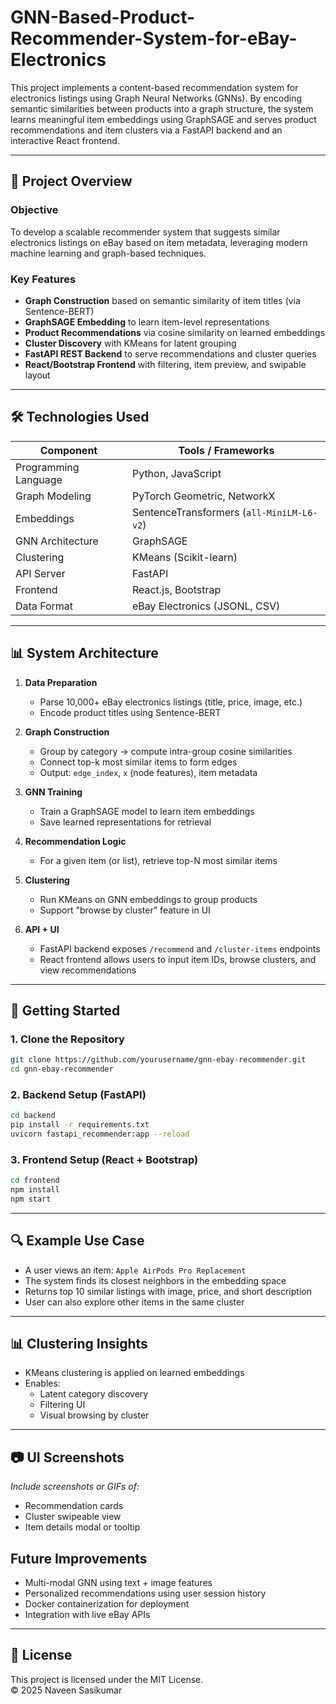 # GNN-Based-Product-Recommender-System-for-eBay-Electronics

This project implements a content-based recommendation system for electronics listings using Graph Neural Networks (GNNs). By encoding semantic similarities between products into a graph structure, the system learns meaningful item embeddings using GraphSAGE and serves product recommendations and item clusters via a FastAPI backend and an interactive React frontend.

---

## 📌 Project Overview

### Objective
To develop a scalable recommender system that suggests similar electronics listings on eBay based on item metadata, leveraging modern machine learning and graph-based techniques.

### Key Features
- **Graph Construction** based on semantic similarity of item titles (via Sentence-BERT)
- **GraphSAGE Embedding** to learn item-level representations
- **Product Recommendations** via cosine similarity on learned embeddings
- **Cluster Discovery** with KMeans for latent grouping
- **FastAPI REST Backend** to serve recommendations and cluster queries
- **React/Bootstrap Frontend** with filtering, item preview, and swipable layout

---

## 🛠️ Technologies Used

| Component        | Tools / Frameworks |
|------------------|--------------------|
| Programming Language | Python, JavaScript |
| Graph Modeling   | PyTorch Geometric, NetworkX |
| Embeddings       | SentenceTransformers (`all-MiniLM-L6-v2`) |
| GNN Architecture | GraphSAGE |
| Clustering       | KMeans (Scikit-learn) |
| API Server       | FastAPI |
| Frontend         | React.js, Bootstrap |
| Data Format      | eBay Electronics (JSONL, CSV) |

---

## 📊 System Architecture

1. **Data Preparation**  
   - Parse 10,000+ eBay electronics listings (title, price, image, etc.)
   - Encode product titles using Sentence-BERT

2. **Graph Construction**  
   - Group by category → compute intra-group cosine similarities
   - Connect top-k most similar items to form edges
   - Output: `edge_index`, `x` (node features), item metadata

3. **GNN Training**  
   - Train a GraphSAGE model to learn item embeddings
   - Save learned representations for retrieval

4. **Recommendation Logic**  
   - For a given item (or list), retrieve top-N most similar items

5. **Clustering**  
   - Run KMeans on GNN embeddings to group products
   - Support "browse by cluster" feature in UI

6. **API + UI**  
   - FastAPI backend exposes `/recommend` and `/cluster-items` endpoints
   - React frontend allows users to input item IDs, browse clusters, and view recommendations

---

## 🧪 Getting Started

### 1. Clone the Repository

```bash
git clone https://github.com/yourusername/gnn-ebay-recommender.git
cd gnn-ebay-recommender
```

### 2. Backend Setup (FastAPI)

```bash
cd backend
pip install -r requirements.txt
uvicorn fastapi_recommender:app --reload
```

### 3. Frontend Setup (React + Bootstrap)

```bash
cd frontend
npm install
npm start
```

---

## 🔍 Example Use Case

- A user views an item: `Apple AirPods Pro Replacement`
- The system finds its closest neighbors in the embedding space
- Returns top 10 similar listings with image, price, and short description
- User can also explore other items in the same cluster

---

## 📊 Clustering Insights

- KMeans clustering is applied on learned embeddings
- Enables:
  - Latent category discovery
  - Filtering UI
  - Visual browsing by cluster

---

## 📷 UI Screenshots

_Include screenshots or GIFs of:_
- Recommendation cards
- Cluster swipeable view
- Item details modal or tooltip



## Future Improvements

- Multi-modal GNN using text + image features
- Personalized recommendations using user session history
- Docker containerization for deployment
- Integration with live eBay APIs

---

## 📄 License

This project is licensed under the MIT License.  
© 2025 Naveen Sasikumar
